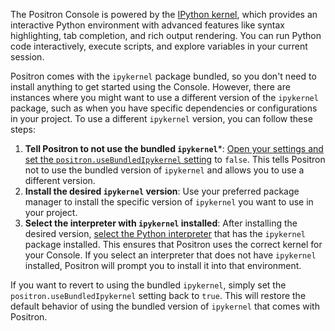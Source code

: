 The Positron Console is powered by the [IPython kernel](https://ipython.org/), which provides an interactive Python environment with advanced features like syntax highlighting, tab completion, and rich output rendering.
You can run Python code interactively, execute scripts, and explore variables in your current session.

Positron comes with the `ipykernel` package bundled, so you don't need to install anything to get started using the Console.
However, there are instances where you might want to use a different version of the `ipykernel` package, such as when you have specific dependencies or configurations in your project.
To use a different `ipykernel` version, you can follow these steps:

1. **Tell Positron to not use the bundled `ipykernel`***: [Open your settings and set the `positron.useBundledIpykernel` setting](command:python.walkthrough.bundledIpykernel) to `false`. This tells Positron not to use the bundled version of `ipykernel` and allows you to use a different version.
2. **Install the desired `ipykernel` version**: Use your preferred package manager to install the specific version of `ipykernel` you want to use in your project.
3. **Select the interpreter with `ipykernel` installed**: After installing the desired version, [select the Python interpreter](command:workbench.action.language.runtime.selectSession) that has the `ipykernel` package installed. This ensures that Positron uses the correct kernel for your Console. If you select an interpreter that does not have `ipykernel` installed, Positron will prompt you to install it into that environment.

If you want to revert to using the bundled `ipykernel`, simply set the `positron.useBundledIpykernel` setting back to `true`. This will restore the default behavior of using the bundled version of `ipykernel` that comes with Positron.
